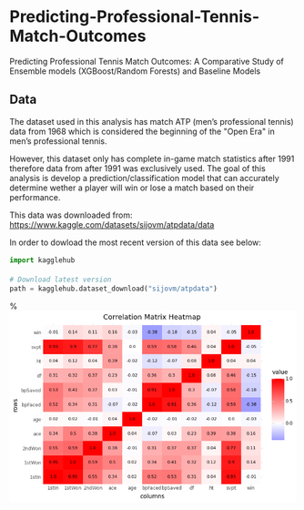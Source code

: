 # Predicting-Professional-Tennis-Match-Outcomes
Predicting Professional Tennis Match Outcomes: A Comparative Study of Ensemble models (XGBoost/Random Forests) and Baseline Models
## Data
The dataset used in this analysis has match ATP (men’s professional tennis) data from
1968 which is considered the beginning of the "Open Era" in men’s professional tennis.

However, this dataset only has complete in-game match statistics after 1991 therefore data
from after 1991 was exclusively used. The goal of this analysis is develop a prediction/classification
model that can accurately determine wether a player will win or lose a match based
on their performance.

This data was downloaded from: https://www.kaggle.com/datasets/sijovm/atpdata/data


In order to dowload the most recent version of this data see below: 

```python
import kagglehub

# Download latest version
path = kagglehub.dataset_download("sijovm/atpdata")
```

%![Alt Text](correlation_matrix.png)
